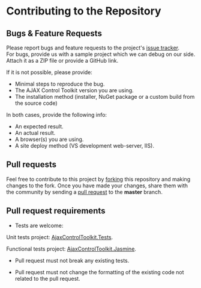 # Contributing to the Repository
## Bugs & Feature Requests

Please report bugs and feature requests to the project's [issue tracker](https://github.com/DevExpress/AjaxControlToolkit/issues).  
For bugs, provide us with a sample project which we can debug on our side. Attach it as a ZIP file or provide a GitHub link.

If it is not possible, please provide:
* Minimal steps to reproduce the bug.
* The AJAX Control Toolkit version you are using.
* The installation method (installer, NuGet package or a custom build from the source code)

In both cases, provide the following info:
* An expected result.
* An actual result.
* A browser(s) you are using.
* A site deploy method (VS development web-server, IIS).

## Pull requests

Feel free to contribute to this project by [forking](http://help.github.com/fork-a-repo/) this repository and making changes to the fork. Once you have made your changes, share them with the community by sending a [pull request](http://help.github.com/send-pull-requests/) to the **master** branch.

## Pull request requirements
* Tests are welcome: 

 Unit tests project: [AjaxControlToolkit.Tests](https://github.com/DevExpress/AjaxControlToolkit/tree/master/AjaxControlToolkit.Tests).

 Functional tests project: [AjaxControlToolkit.Jasmine](https://github.com/DevExpress/AjaxControlToolkit/tree/master/AjaxControlToolkit.Jasmine).

* Pull request must not break any existing tests.

* Pull request must not change the formatting of the existing code not related to the pull request.
